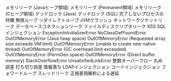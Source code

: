 メモリリーク (Javaヒープ領域)
メモリリーク (Permanent領域)
メモリリーク (Cヒープ領域)
デッドロック (Java)
デッドロック (SQL)
完了しないプロセスの待機
無限ループ
リダイレクトループ
JVMクラッシュ
ネットワークソケットリーク
データベースコネクションリーク
ファイルディスクリプタリーク
XSS
SQLインジェクション
ExceptionInInitializerError
NoClassDefFoundError
OutOfMemoryError (Java heap space)
OutOfMemoryError (Requested array size exceeds VM limit)
OutOfMemoryError (unable to create new native thread)
OutOfMemoryError (GC overhead limit exceeded)
OutOfMemoryError (PermGen space)
OutOfMemoryError (Direct buffer memory)
StackOverflowError
UnsatisfiedLinkError
整数オーバーフロー
丸め誤差
打ち切り誤差
情報落ち
LDAPインジェクション
コードインジェクション
フォワードループ
スレッドリーク
正規表現解析による遅延
